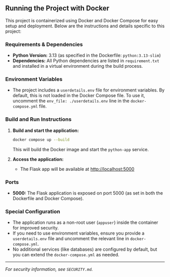 ## Running the Project with Docker

This project is containerized using Docker and Docker Compose for easy setup and deployment. Below are the instructions and details specific to this project:

### Requirements & Dependencies
- **Python Version:** 3.13 (as specified in the Dockerfile: `python:3.13-slim`)
- **Dependencies:** All Python dependencies are listed in `requirement.txt` and installed in a virtual environment during the build process.

### Environment Variables
- The project includes a `userdetails.env` file for environment variables. By default, this is not loaded in the Docker Compose file. To use it, uncomment the `env_file: ./userdetails.env` line in the `docker-compose.yml` file.

### Build and Run Instructions
1. **Build and start the application:**
   ```sh
   docker compose up --build
   ```
   This will build the Docker image and start the `python-app` service.

2. **Access the application:**
   - The Flask app will be available at [http://localhost:5000](http://localhost:5000)

### Ports
- **5000:** The Flask application is exposed on port 5000 (as set in both the Dockerfile and Docker Compose).

### Special Configuration
- The application runs as a non-root user (`appuser`) inside the container for improved security.
- If you need to use environment variables, ensure you provide a `userdetails.env` file and uncomment the relevant line in `docker-compose.yml`.
- No additional services (like databases) are configured by default, but you can extend the `docker-compose.yml` as needed.

---

*For security information, see `SECURITY.md`.*